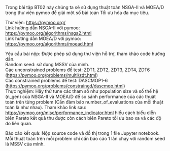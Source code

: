 Trong bài tập BT02 này chúng ta sẽ sử dụng thuật toán NSGA-II và MOEA/D trong thư viện pymoo để giải một số bài toán Tối ưu hóa đa mục tiêu.

Thư viện: https://pymoo.org/ \
Link hướng dẫn NSGA-II với pymoo: https://pymoo.org/algorithms/nsga2.html \
Link hướng dẫn MOEA/D với pymoo: https://pymoo.org/algorithms/moead.html 

Yêu cầu bài nộp:
Được phép sử dụng thư viện hỗ trợ, tham khảo code hướng dẫn. \
Random seed: sử dụng MSSV của mình. \
Các unconstrained problems để test: ZDT1, ZDT2, ZDT3, ZDT4, ZDT6 (https://pymoo.org/problems/multi/zdt.html) \
Các constrained problems để test: DASCMOP1-6 (https://pymoo.org/problems/constrained/dascmop.html) \
Thực nghiệm: Hãy thử tune các tham số như population size và số thế hệ (n_gen) của NSGA-II và MOEA/D để so sánh performance của các thuật toán trên từng problem (Cần đảm bảo number_of_evaluations của mỗi thuật toán là như nhau). Tham khảo link sau: https://pymoo.org/misc/performance_indicator.html hiểu cách biểu diễn biên Pareto kết quả thu được còn cách biên Pareto tối ưu bao xa và các độ đo liên quan. 

Báo cáo kết quả: Nộp source code và đồ thị trong 1 file Jupyter notebook. Mỗi thuật toán trên mỗi problem chỉ cần báo cáo 1 lần chạy với random seed là MSSV của mình.
